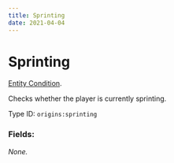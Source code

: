 ```yaml
---
title: Sprinting
date: 2021-04-04
---
```

# Sprinting

[Entity Condition](../entity_conditions.md).

Checks whether the player is currently sprinting.

Type ID: `origins:sprinting`

### Fields:

_None._
